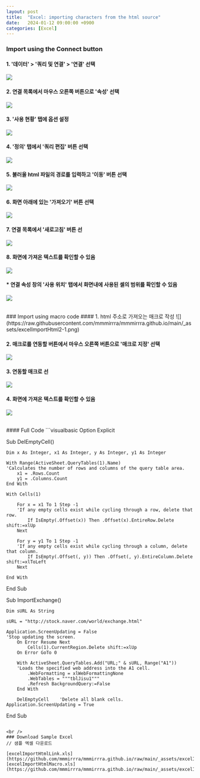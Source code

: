 ```yaml
---
layout: post
title:  "Excel: importing characters from the html source"
date:   2024-01-12 09:00:00 +0900
categories: [Excel]
---
```


### Import using the Connect button   
#### 1. '데이터' > '쿼리 및 연결' > '연결' 선택   
![](https://raw.githubusercontent.com/mmmirrra/mmmirrra.github.io/main/_assets/excelImportHtml1-1.png)
   
#### 2. 연결 목록에서 마우스 오른쪽 버튼으로 '속성' 선택   
![](https://raw.githubusercontent.com/mmmirrra/mmmirrra.github.io/main/_assets/excelImportHtml1-2.png)
   
#### 3. '사용 현황' 탭에 옵션 설정   
![](https://raw.githubusercontent.com/mmmirrra/mmmirrra.github.io/main/_assets/excelImportHtml1-3.png)
   
#### 4. '정의' 탭에서 '쿼리 편집' 버튼 선택   
![](https://raw.githubusercontent.com/mmmirrra/mmmirrra.github.io/main/_assets/excelImportHtml1-4.png)
   
#### 5. 불러올 html 파일의 경로를 입력하고 '이동' 버튼 선택   
![](https://raw.githubusercontent.com/mmmirrra/mmmirrra.github.io/main/_assets/excelImportHtml1-5.png)
   
#### 6. 화면 아래에 있는 '가져오기' 버튼 선택   
![](https://raw.githubusercontent.com/mmmirrra/mmmirrra.github.io/main/_assets/excelImportHtml1-6.png)
   
#### 7. 연결 목록에서 '새로고침' 버튼 선   
![](https://raw.githubusercontent.com/mmmirrra/mmmirrra.github.io/main/_assets/excelImportHtml1-7.png)
   
#### 8. 화면에 가져온 텍스트를 확인할 수 있음   
![](https://raw.githubusercontent.com/mmmirrra/mmmirrra.github.io/main/_assets/excelImportHtml1-8.png)
   
#### * 연결 속성 창의 '사용 위치' 탭에서 화면내에 사용된 셀의 범위를 확인할 수 있음   
![](https://raw.githubusercontent.com/mmmirrra/mmmirrra.github.io/main/_assets/excelImportHtml1-9.png)
   
<br />
### Import using macro code   
#### 1. html 주소로 가져오는 매크로 작성   
![](https://raw.githubusercontent.com/mmmirrra/mmmirrra.github.io/main/_assets/excelImportHtml2-1.png)
   
#### 2. 매크로를 연동할 버튼에서 마우스 오른쪽 버튼으로 '매크로 지정' 선택   
![](https://raw.githubusercontent.com/mmmirrra/mmmirrra.github.io/main/_assets/excelImportHtml2-2.png)
   
#### 3. 연동할 매크로 선   
![](https://raw.githubusercontent.com/mmmirrra/mmmirrra.github.io/main/_assets/excelImportHtml2-3.png)
   
#### 4. 화면에 가져온 텍스트를 확인할 수 있음   
![](https://raw.githubusercontent.com/mmmirrra/mmmirrra.github.io/main/_assets/excelImportHtml2-4.png)
   
<br />
#### Full Code   
```visualbasic
Option Explicit

Sub DelEmptyCell()
    
    Dim x As Integer, x1 As Integer, y As Integer, y1 As Integer
    
    With Range(ActiveSheet.QueryTables(1).Name)
    'Calculates the number of rows and columns of the query table area.
        x1 = .Rows.Count
        y1 = .Columns.Count
    End With
    
    With Cells(1)
    
        For x = x1 To 1 Step -1
        'If any empty cells exist while cycling through a row, delete that row.
            If IsEmpty(.Offset(x)) Then .Offset(x).EntireRow.Delete shift:=xlUp
        Next
        
        For y = y1 To 1 Step -1
        'If any empty cells exist while cycling through a column, delete that column.
            If IsEmpty(.Offset(, y)) Then .Offset(, y).EntireColumn.Delete shift:=xlToLeft
        Next
    
    End With

End Sub

Sub ImportExchange()

    Dim sURL As String
    
    sURL = "http://stock.naver.com/world/exchange.html"
    
    Application.ScreenUpdating = False
    'Stop updating the screen.
        On Error Resume Next
            Cells(1).CurrentRegion.Delete shift:=xlUp
        On Error GoTo 0
        
        With ActiveSheet.QueryTables.Add("URL;" & sURL, Range("A1"))
        'Loads the specified web address into the A1 cell.
            .WebFormatting = xlWebFormattingNone
            .WebTables = """tblJisu1"""
            .Refresh BackgroundQuery:=False
        End With
        
        DelEmptyCell    'Delete all blank cells.
    Application.ScreenUpdating = True
    
End Sub
```
   
<br />
### Download Sample Excel   
// 샘플 엑셀 다운로드   
   
[excelImportHtmlLink.xls](https://github.com/mmmirrra/mmmirrra.github.io/raw/main/_assets/excelImportHtmlLink.xls)   
[excelImportHtmlMacro.xls](https://github.com/mmmirrra/mmmirrra.github.io/raw/main/_assets/excelImportHtmlMacro.xls)   
